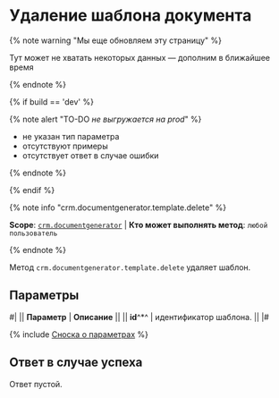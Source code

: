 # Удаление шаблона документа

{% note warning "Мы еще обновляем эту страницу" %}

Тут может не хватать некоторых данных — дополним в ближайшее время

{% endnote %}

{% if build == 'dev' %}

{% note alert "TO-DO _не выгружается на prod_" %}

- не указан тип параметра
- отсутствуют примеры
- отсутствует ответ в случае ошибки

{% endnote %}

{% endif %}

{% note info "crm.documentgenerator.template.delete" %}

**Scope**: [`crm.documentgenerator`](../../../scopes/permissions.md) | **Кто может выполнять метод**: `любой пользователь`

{% endnote %}

Метод `crm.documentgenerator.template.delete` удаляет шаблон. 

## Параметры

#|
|| **Параметр** | **Описание** ||
|| **id**^*^ | идентификатор шаблона. ||
|#

{% include [Сноска о параметрах](../../../../_includes/required.md) %}

## Ответ в случае успеха

Ответ пустой.